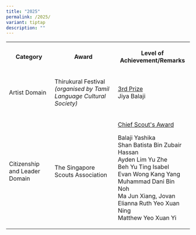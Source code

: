```yaml
---
title: "2025"
permalink: /2025/
variant: tiptap
description: ""
---
```

<table style="minWidth: 75px">
<colgroup>
<col>
<col>
<col>
</colgroup>
<tbody>
<tr>
<th rowspan="1" colspan="1">
<p><strong>Category</strong>
</p>
</th>
<th rowspan="1" colspan="1">
<p><strong>Award</strong>
</p>
</th>
<th rowspan="1" colspan="1">
<p><strong>Level of Achievement/Remarks</strong>
</p>
</th>
</tr>
<tr>
<td rowspan="1" colspan="1">
<p>Artist Domain</p>
</td>
<td rowspan="1" colspan="1">
<p>Thirukural Festival <em>(organised by Tamil Language Cultural Society)</em>
</p>
</td>
<td rowspan="1" colspan="1">
<p><u>3rd Prize</u>
<br>Jiya Balaji</p>
</td>
</tr>
<tr>
<td rowspan="1" colspan="1">
<p>Citizenship and Leader Domain</p>
</td>
<td rowspan="1" colspan="1">
<p>The Singapore Scouts Association</p>
</td>
<td rowspan="1" colspan="1">
<p><u>Chief Scout's Award</u>
</p>
<p>Balaji Yashika
<br>Shan Batista Bin Zubair Hassan
<br>Ayden Lim Yu Zhe
<br>Beh Yu Ting Isabel
<br>Evan Wong Kang Yang
<br>Muhammad Dani Bin Noh
<br>Ma Jun Xiang, Jovan
<br>Elianna Ruth Yeo Xuan Ning
<br>Matthew Yeo Xuan Yi</p>
</td>
</tr>
</tbody>
</table>
<p></p>